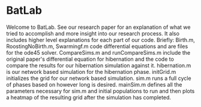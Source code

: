 # BatLab
Welcome to BatLab. See our research paper for an explanation of what we tried to accomplish and more insight into our research process. It also includes higher level explanations for each part of our code. Briefly:
Birth.m, RoostingNoBirth.m, Swarmingf.m code differential equations and are files for the ode45 solver.
CompareSims.m and runCompareSims.m include the original paper's differential equation for hibernation and the code to compare the results for our hibernation simulation against it.
hibernation.m is our network based simulation for the hibernation phase.
initGrid.m initializes the grid for our network based simulation.
sim.m runs a full cycle of phases based on however long is desired.
mainSim.m defines all the parameters necessary for sim.m and initial populations to run and then plots a heatmap of the resulting grid after the simulation has completed.
